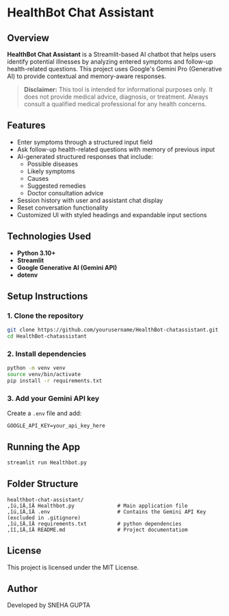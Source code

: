 # **HealthBot Chat Assistant**

## Overview

**HealthBot Chat Assistant** is a Streamlit-based AI chatbot that helps users identify potential illnesses by analyzing entered symptoms and follow-up health-related questions. This project uses Google's Gemini Pro (Generative AI) to provide contextual and memory-aware responses.

> **Disclaimer:** This tool is intended for informational purposes only. It does not provide medical advice, diagnosis, or treatment. Always consult a qualified medical professional for any health concerns.

## Features

- Enter symptoms through a structured input field
- Ask follow-up health-related questions with memory of previous input
- AI-generated structured responses that include:
  - Possible diseases
  - Likely symptoms
  - Causes
  - Suggested remedies
  - Doctor consultation advice
- Session history with user and assistant chat display
- Reset conversation functionality
- Customized UI with styled headings and expandable input sections

## Technologies Used

- **Python 3.10+**
- **Streamlit**
- **Google Generative AI (Gemini API)**
- **dotenv**

## Setup Instructions

### 1. Clone the repository

```bash
git clone https://github.com/yourusername/HealthBot-chatassistant.git
cd HealthBot-chatassistant
```

### 2. Install dependencies

```bash
python -m venv venv
source venv/bin/activate
pip install -r requirements.txt
```

### 3. Add your Gemini API key

Create a `.env` file and add:

```
GOOGLE_API_KEY=your_api_key_here
```

## Running the App

```bash
streamlit run Healthbot.py
```

## Folder Structure

```
healthbot-chat-assistant/
‚îú‚îÄ‚îÄ Healthbot.py              # Main application file
‚îú‚îÄ‚îÄ .env                      # Contains the Gemini API Key (excluded in .gitignore)
‚îú‚îÄ‚îÄ requirements.txt          # python dependencies
‚îî‚îÄ‚îÄ README.md                 # Project documentatiom 
```

## License

This project is licensed under the MIT License.

## Author 

Developed by SNEHA GUPTA